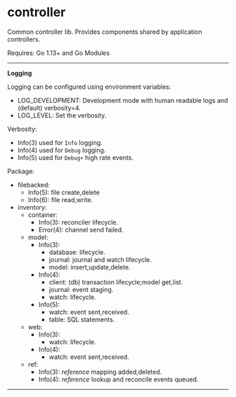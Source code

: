# controller
Common controller lib.  Provides components shared by application controllers.

Requires: Go 1.13+ and Go Modules

---
**Logging**

Logging can be configured using environment variables:
- LOG_DEVELOPMENT: Development mode with human readable logs and (default) verbosity=4.
- LOG_LEVEL: Set the verbosity.

Verbosity:
- Info(3) used for `Info` logging.
- Info(4) used for `Debug` logging.
- Info(5) used for `Debug+` high rate events.

Package:
- filebacked:
  - Info(5): file create,delete
  - Info(6): file read,write.
- inventory:
  - container:
    - Info(3): reconciler lifecycle.
    - Error(4): channel send failed.
  - model:
    - Info(3):
      - database: lifecycle.
      - journal: journal and watch lifecycle.
      - model: insert,update,delete.
    - Info(4):
      - client: (db) transaction lifecycle;model get,list.
      - journal: event staging.
      - watch: lifecycle.
    - Info(5):
      - watch: event sent,received.
      - table: SQL statements.
  - web:
    - Info(3):
      - watch: lifecycle.
    - Info(4):
      - watch: event sent,received. 
  - ref:
    - Info(3): _reference_ mapping added,deleted.
    - Info(4): _reference_ lookup and reconcile events queued.

---

